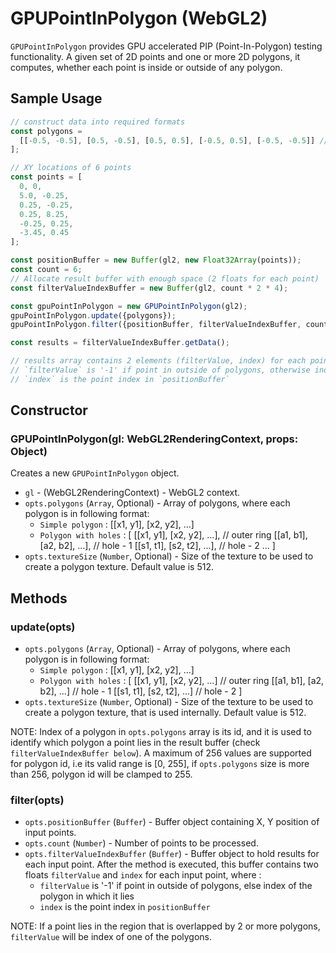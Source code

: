 # GPUPointInPolygon (WebGL2)

`GPUPointInPolygon` provides GPU accelerated PIP (Point-In-Polygon) testing functionality. A given set of 2D points and one or more 2D polygons, it computes, whether each point is inside or outside of any polygon.

## Sample Usage

```js
// construct data into required formats
const polygons =
  [[-0.5, -0.5], [0.5, -0.5], [0.5, 0.5], [-0.5, 0.5], [-0.5, -0.5]] // polygon vertices
];

// XY locations of 6 points
const points = [
  0, 0,
  5.0, -0.25,
  0.25, -0.25,
  0.25, 8.25,
  -0.25, 0.25,
  -3.45, 0.45
];

const positionBuffer = new Buffer(gl2, new Float32Array(points));
const count = 6;
// Allocate result buffer with enough space (2 floats for each point)
const filterValueIndexBuffer = new Buffer(gl2, count * 2 * 4);

const gpuPointInPolygon = new GPUPointInPolygon(gl2);
gpuPointInPolygon.update({polygons});
gpuPointInPolygon.filter({positionBuffer, filterValueIndexBuffer, count});

const results = filterValueIndexBuffer.getData();

// results array contains 2 elements (filterValue, index) for each point, where
// `filterValue` is '-1' if point in outside of polygons, otherwise index of the polygon in which it lies
// `index` is the point index in `positionBuffer`
```

## Constructor

### GPUPointInPolygon(gl: WebGL2RenderingContext, props: Object)

Creates a new `GPUPointInPolygon` object.

- `gl` - (WebGL2RenderingContext) - WebGL2 context.
- `opts.polygons` (`Array`, Optional) - Array of polygons, where each polygon is in following format:
  - `Simple polygon` : [[x1, y1], [x2, y2], ...]
  - `Polygon with holes` : [
    [[x1, y1], [x2, y2], ...], // outer ring
    [[a1, b1], [a2, b2], ...], // hole - 1
    [[s1, t1], [s2, t2], ...], // hole - 2
    ...
    ]
- `opts.textureSize` (`Number`, Optional) - Size of the texture to be used to create a polygon texture. Default value is 512.

## Methods

### update(opts)

- `opts.polygons` (`Array`, Optional) - Array of polygons, where each polygon is in following format:
  - `Simple polygon` : [[x1, y1], [x2, y2], ...]
  - `Polygon with holes` : [
    [[x1, y1], [x2, y2], ...] // outer ring
    [[a1, b1], [a2, b2], ...] // hole - 1
    [[s1, t1], [s2, t2], ...] // hole - 2
    ]
- `opts.textureSize` (`Number`, Optional) - Size of the texture to be used to create a polygon texture, that is used internally. Default value is 512.

NOTE: Index of a polygon in `opts.polygons` array is its id, and it is used to identify which polygon a point lies in the result buffer (check `filterValueIndexBuffer below`). A maximum of 256 values are supported for polygon id, i.e its valid range is [0, 255], if `opts.polygons` size is more than 256, polygon id will be clamped to 255.

### filter(opts)

- `opts.positionBuffer` (`Buffer`) - Buffer object containing X, Y position of input points.
- `opts.count` (`Number`) - Number of points to be processed.
- `opts.filterValueIndexBuffer` (`Buffer`) - Buffer object to hold results for each input point. After the method is executed, this buffer contains two floats `filterValue` and `index` for each input point, where :
  - `filterValue` is '-1' if point in outside of polygons, else index of the polygon in which it lies
  - `index` is the point index in `positionBuffer`

NOTE: If a point lies in the region that is overlapped by 2 or more polygons, `filterValue` will be index of one of the polygons.
